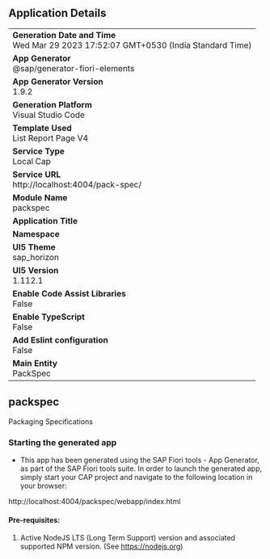 ## Application Details
|               |
| ------------- |
|**Generation Date and Time**<br>Wed Mar 29 2023 17:52:07 GMT+0530 (India Standard Time)|
|**App Generator**<br>@sap/generator-fiori-elements|
|**App Generator Version**<br>1.9.2|
|**Generation Platform**<br>Visual Studio Code|
|**Template Used**<br>List Report Page V4|
|**Service Type**<br>Local Cap|
|**Service URL**<br>http://localhost:4004/pack-spec/
|**Module Name**<br>packspec|
|**Application Title**<br>|
|**Namespace**<br>|
|**UI5 Theme**<br>sap_horizon|
|**UI5 Version**<br>1.112.1|
|**Enable Code Assist Libraries**<br>False|
|**Enable TypeScript**<br>False|
|**Add Eslint configuration**<br>False|
|**Main Entity**<br>PackSpec|

## packspec

Packaging Specifications

### Starting the generated app

-   This app has been generated using the SAP Fiori tools - App Generator, as part of the SAP Fiori tools suite.  In order to launch the generated app, simply start your CAP project and navigate to the following location in your browser:

http://localhost:4004/packspec/webapp/index.html

#### Pre-requisites:

1. Active NodeJS LTS (Long Term Support) version and associated supported NPM version.  (See https://nodejs.org)


